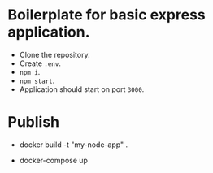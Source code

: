 # Boilerplate for basic express application.

* Clone the repository.
* Create `.env`.
* `npm i`.
* `npm start`.
* Application should start on port `3000`.

# Publish
* docker build -t "my-node-app" .
 
* docker-compose up

